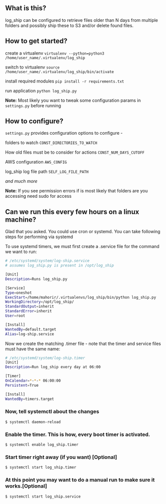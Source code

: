## What is this?
log_ship can be configured to retrieve files older than N days from multiple folders and possibly ship these to S3 and/or delete found files.

## How to get started?

create a virtualenv  `virtualenv --python=python3 /home/user_name/.virtualenv/log_ship`

switch to virtualenv  `source /home/user_name/.virtualenv/log_ship/bin/activate`

install required modules `pip install -r requirements.txt`

run application `python log_ship.py`

**Note:** Most likely you want to tweak some configuration params in `settings.py` before running

## How to configure?

`settings.py` provides configuration options to configure -

folders to watch `CONST_DIRECTORIES_TO_WATCH`

 How old files must be to consider for actions `CONST_NUM_DAYS_CUTOFF`

 AWS configuration `AWS_CONFIG`

 log_ship log file path `SELF_LOG_FILE_PATH`

*and much more*

**Note:** If you see permission errors if is most likely that folders are you accessing need sudo for access

## Can we run this every few hours on a linux machine?
 Glad that you asked. You could use cron or systemd. You can take following steps for performing via systemd

To use systemd timers, we must first create a .service file for the command we want to run:

```bash
# /etc/systemd/system/log-ship.service
# assumes log_ship.py is present in /opt/log_ship

[Unit]
Description=Runs log_ship.py

[Service]
Type=oneshot
ExecStart=/home/mahorir/.virtualenvs/log_ship/bin/python log_ship.py
WorkingDirectory=/opt/log_ship/
StandardOutput=inherit
StandardError=inherit
User=root

[Install]
WantedBy=default.target
Alias=log-ship.service
```

Now we create the matching .timer file - note that the timer and service files must have the same name:

```bash
# /etc/systemd/system/log-ship.timer
[Unit]
Description=Run log_ship every day at 06:00

[Timer]
OnCalendar=*-*-* 06:00:00
Persistent=True

[Install]
WantedBy=timers.target
```

### Now, tell systemctl about the changes

```
$ systemctl daemon-reload
```

### Enable the timer. This is how, every boot timer is activated.

```
$ systemctl enable log_ship.timer
```

### Start timer right away (if you want) [Optional]

```
$ systemctl start log_ship.timer
```

### At this point you may want to do a manual run to make sure it works.[Optional]

```
$ systemctl start log_ship.service
```
